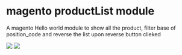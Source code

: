 # magento productList module
A magento Hello world module to show all the product, filter base of position_code and reverse the list upon reverse button clieked

<img src="https://github.com/ashiqahmed005/magento_productList_module/blob/master/screenShots/module.PNG?sanitize=true&raw=true" />

<img src="https://github.com/ashiqahmed005/magento_productList_module/blob/master/screenShots/customAttribute.PNG?sanitize=true&raw=true" />

